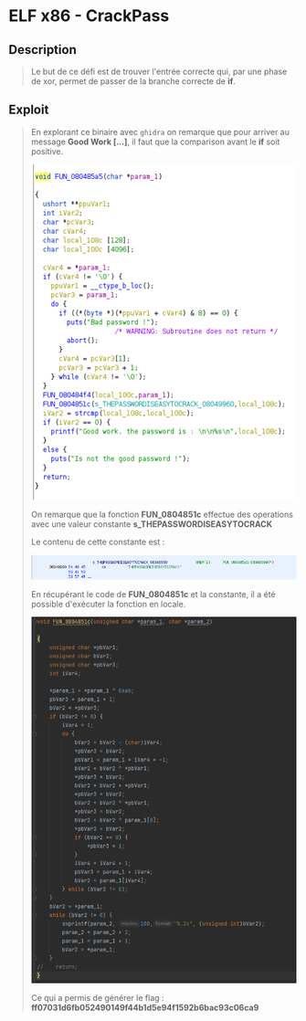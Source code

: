 # ELF x86 - CrackPass

## Description
> Le but de ce défi est de trouver l'entrée correcte qui, par une phase de xor, permet de passer de la branche correcte de **if**.
> 
## Exploit
> En explorant ce binaire avec `ghidra` on remarque que pour arriver au message **Good Work [...]**, il faut que la comparison avant le **if** soit positive.
> 
> ![exp](explore.PNG)
> 
> 
> On remarque que la fonction **FUN_0804851c** effectue des operations avec une valeur constante **s_THEPASSWORDISEASYTOCRACK**
> 
> Le contenu de cette constante est : 
> 
> ![pass1](pass.PNG)
> 
> En récupérant le code de **FUN_0804851c** et la constante, il a été possible d'exécuter la fonction en locale.
> 
> ![emul](func_emul.PNG)
> 
> Ce qui a permis de générer le flag : **ff07031d6fb052490149f44b1d5e94f1592b6bac93c06ca9**